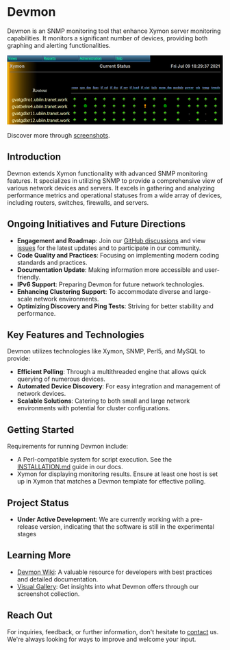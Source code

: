 <!DOCTYPE markdown>
# Devmon

Devmon is an SNMP monitoring tool that enhance Xymon server monitoring capabilities. It monitors a significant number of devices, providing both graphing and alerting functionalities.

![Devmon's Current Overview](devmon_current_status.png)

Discover more through [screenshots](https://wiki.ubiquitous-network.ch/doku.php?id=en:devmon:screenshots).

## Introduction
Devmon extends Xymon functionality with advanced SNMP monitoring features. It specializes in utilizing SNMP to provide a comprehensive view of various network devices and servers. It excels in gathering and analyzing performance metrics and operational statuses from a wide array of devices, including routers, switches, firewalls, and servers.

## Ongoing Initiatives and Future Directions
- **Engagement and Roadmap**: Join our [GitHub discussions](https://github.com/bonomani/devmon/discussions) and view [issues](https://github.com/bonomani/devmon/issues) for the latest updates and to participate in our community.
- **Code Quality and Practices**: Focusing on implementing modern coding standards and practices.
- **Documentation Update**: Making information more accessible and user-friendly.
- **IPv6 Support**: Preparing Devmon for future network technologies.
- **Enhancing Clustering Support**: To accommodate diverse and large-scale network environments.
- **Optimizing Discovery and Ping Tests**: Striving for better stability and performance.

## Key Features and Technologies
Devmon utilizes technologies like Xymon, SNMP, Perl5, and MySQL to provide:
- **Efficient Polling**: Through a multithreaded engine that allows quick querying of numerous devices.
- **Automated Device Discovery**: For easy integration and management of network devices.
- **Scalable Solutions**: Catering to both small and large network environments with potential for cluster configurations.

## Getting Started
Requirements for running Devmon include:
- A Perl-compatible system for script execution. See the [INSTALLATION.md](https://github.com/bonomani/devmon/blob/main/docs/INSTALLATION.md) guide in our docs.
- Xymon for displaying monitoring results. Ensure at least one host is set up in Xymon that matches a Devmon template for effective polling.

## Project Status
- **Under Active Development**: We are currently working with a pre-release version, indicating that the software is still in the experimental stages

## Learning More
- [Devmon Wiki](http://wiki.ubiquitous-network.ch/doku.php?id=en:devmon): A valuable resource for developers with best practices and detailed documentation.
- [Visual Gallery](https://wiki.ubiquitous-network.ch/doku.php?id=en:devmon:screenshots): Get insights into what Devmon offers through our screenshot collection.

## Reach Out
For inquiries, feedback, or further information, don't hesitate to [contact](https://ubiquitous-network.ch/contact/) us. We're always looking for ways to improve and welcome your input.
```

